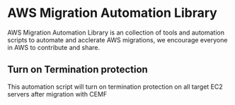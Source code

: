 # AWS Migration Automation Library
AWS Migration Automation Library is an collection of tools and automation scripts to automate and acclerate AWS migrations, we encourage everyone in AWS to contribute and share.

## Turn on Termination protection
This automation script will turn on termination protection on all target EC2 servers after migration with CEMF
